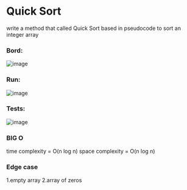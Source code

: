 # Quick Sort

write a method that called Quick Sort based in pseudocode to sort an integer array

### Bord:

![image](/bord.png)

### Run:

![image](/run.png)

### Tests:

![image](/test.png)  

### BIG O
time complexity = O(n log n)
space complexity = O(n log n)

### Edge case
1.empty array
2.array of zeros





